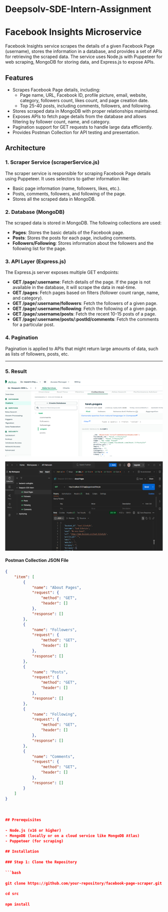 # Deepsolv-SDE-Intern-Assignment

# Facebook Insights Microservice

Facebook Insights service scrapes the details of a given Facebook Page (username), stores the information in a database, and provides a set of APIs for retrieving the scraped data. The service uses Node.js with Puppeteer for web scraping, MongoDB for storing data, and Express.js to expose APIs.

## Features

- Scrapes Facebook Page details, including:
  - Page name, URL, Facebook ID, profile picture, email, website, category, followers count, likes count, and page creation date.
  - Top 25-40 posts, including comments, followers, and following.
- Stores scraped data in MongoDB with proper relationships maintained.
- Exposes APIs to fetch page details from the database and allows filtering by follower count, name, and category.
- Pagination support for GET requests to handle large data efficiently.
- Provides Postman Collection for API testing and presentation.

## Architecture

### 1. **Scraper Service (scraperService.js)**

The scraper service is responsible for scraping Facebook Page details using Puppeteer. It uses selectors to gather information like:
- Basic page information (name, followers, likes, etc.).
- Posts, comments, followers, and following of the page.
- Stores all the scraped data in MongoDB.

### 2. **Database (MongoDB)**

The scraped data is stored in MongoDB. The following collections are used:
- **Pages**: Stores the basic details of the Facebook page.
- **Posts**: Stores the posts for each page, including comments.
- **Followers/Following**: Stores information about the followers and the following list for the page.

### 3. **API Layer (Express.js)**

The Express.js server exposes multiple GET endpoints:
- **GET /page/:username**: Fetch details of the page. If the page is not available in the database, it will scrape the data in real-time.
- **GET /pages**: Fetch pages based on filters (follower count range, name, and category).
- **GET /page/:username/followers**: Fetch the followers of a given page.
- **GET /page/:username/following**: Fetch the following of a given page.
- **GET /page/:username/posts**: Fetch the recent 10-15 posts of a page.
- **GET /page/:username/posts/:postId/comments**: Fetch the comments for a particular post.

### 4. **Pagination**

Pagination is applied to APIs that might return large amounts of data, such as lists of followers, posts, etc.

---

### 5. **Result**

![alt text](image.png)

![alt text](image-1.png)


#### Postman Collection JSON File

```json
{
	"item": [
		{
			"name": "About Pages",
			"request": {
				"method": "GET",
				"header": []
			},
			"response": []
		},
		{
			"name": "Followers",
			"request": {
				"method": "GET",
				"header": []
			},
			"response": []
		},
		{
			"name": "Posts",
			"request": {
				"method": "GET",
				"header": []
			},
			"response": []
		},
		{
			"name": "Following",
			"request": {
				"method": "GET",
				"header": []
			},
			"response": []
		},
		{
			"name": "Comments",
			"request": {
				"method": "GET",
				"header": []
			},
			"response": []
		}
	]
}



## Prerequisites

- Node.js (v16 or higher)
- MongoDB (locally or on a cloud service like MongoDB Atlas)
- Puppeteer (for scraping)

## Installation

### Step 1: Clone the Repository

```bash

git clone https://github.com/your-repository/facebook-page-scraper.git

cd src

npm install

```


